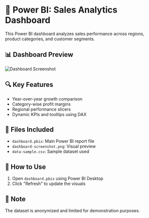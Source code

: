 # 🧾 Power BI: Sales Analytics Dashboard

This Power BI dashboard analyzes sales performance across regions, product categories, and customer segments.

## 📊 Dashboard Preview

![Dashboard Screenshot](dashboard-screenshot.png)

## 🔍 Key Features
- Year-over-year growth comparison
- Category-wise profit margins
- Regional performance slicers
- Dynamic KPIs and tooltips using DAX

## 📁 Files Included
- `dashboard.pbix`: Main Power BI report file
- `dashboard-screenshot.png`: Visual preview
- `data-sample.csv`: Sample dataset used

## 🚀 How to Use
1. Open `dashboard.pbix` using Power BI Desktop
2. Click "Refresh" to update the visuals

## 📌 Note
The dataset is anonymized and limited for demonstration purposes.


